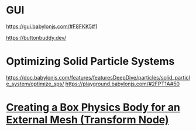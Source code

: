 # GUI

https://gui.babylonjs.com/#F8FKK5#1

https://buttonbuddy.dev/

# Optimizing Solid Particle Systems

https://doc.babylonjs.com/features/featuresDeepDive/particles/solid_particle_system/optimize_sps/
https://playground.babylonjs.com/#2FPT1A#50

# [Creating a Box Physics Body for an External Mesh (Transform Node)](https://forum.babylonjs.com/t/creating-a-box-physics-body-for-an-external-mesh-transform-node/47426)
